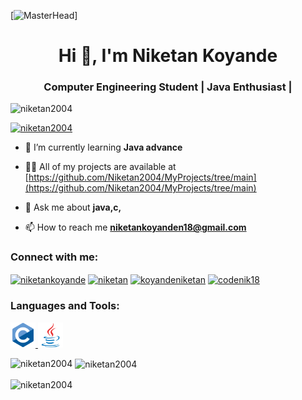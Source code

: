 [![MasterHead](https://thumbs.dreamstime.com/b/java-programming-language-application-web-development-concept-virtual-screen-147488032.jpg)]
<h1 align="center">Hi 👋, I'm Niketan Koyande</h1>
<h3 align="center">Computer Engineering Student | Java Enthusiast |</h3>

<p align="left"> <img src="https://komarev.com/ghpvc/?username=niketan2004&label=Profile%20views&color=0e75b6&style=flat" alt="niketan2004" /> </p>

<p align="left"> <a href="https://github.com/ryo-ma/github-profile-trophy"><img src="https://github-profile-trophy.vercel.app/?username=niketan2004" alt="niketan2004" /></a> </p>

- 🌱 I’m currently learning **Java advance**

- 👨‍💻 All of my projects are available at [https://github.com/Niketan2004/MyProjects/tree/main](https://github.com/Niketan2004/MyProjects/tree/main)

- 💬 Ask me about **java,c,**

- 📫 How to reach me **niketankoyanden18@gmail.com**

<h3 align="left">Connect with me:</h3>
<p align="left">
<a href="https://linkedin.com/in/niketankoyande" target="blank"><img align="center" src="https://raw.githubusercontent.com/rahuldkjain/github-profile-readme-generator/master/src/images/icons/Social/linked-in-alt.svg" alt="niketankoyande" height="30" width="40" /></a>
<a href="https://stackoverflow.com/users/niketan" target="blank"><img align="center" src="https://raw.githubusercontent.com/rahuldkjain/github-profile-readme-generator/master/src/images/icons/Social/stack-overflow.svg" alt="niketan" height="30" width="40" /></a>
<a href="https://instagram.com/koyandeniketan" target="blank"><img align="center" src="https://raw.githubusercontent.com/rahuldkjain/github-profile-readme-generator/master/src/images/icons/Social/instagram.svg" alt="koyandeniketan" height="30" width="40" /></a>
<a href="https://www.leetcode.com/codenik18" target="blank"><img align="center" src="https://raw.githubusercontent.com/rahuldkjain/github-profile-readme-generator/master/src/images/icons/Social/leet-code.svg" alt="codenik18" height="30" width="40" /></a>
</p>

<h3 align="left">Languages and Tools:</h3>
<p align="left"> <a href="https://www.cprogramming.com/" target="_blank" rel="noreferrer"> <img src="https://raw.githubusercontent.com/devicons/devicon/master/icons/c/c-original.svg" alt="c" width="40" height="40"/> </a> <a href="https://www.java.com" target="_blank" rel="noreferrer"> <img src="https://raw.githubusercontent.com/devicons/devicon/master/icons/java/java-original.svg" alt="java" width="40" height="40"/> </a> </p>

<p><img align="left" src="https://github-readme-stats.vercel.app/api/top-langs?username=niketan2004&show_icons=true&locale=en&layout=compact" alt="niketan2004" /></p>

<p>&nbsp;<img align="center" src="https://github-readme-stats.vercel.app/api?username=niketan2004&show_icons=true&locale=en" alt="niketan2004" /></p>

<p><img align="center" src="https://github-readme-streak-stats.herokuapp.com/?user=niketan2004&" alt="niketan2004" /></p>
